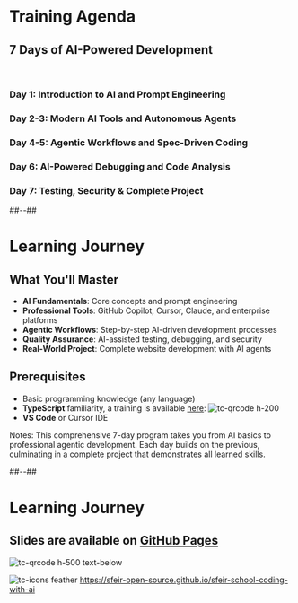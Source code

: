 <!-- .slide -->
# **Training Agenda**

## **7 Days of AI-Powered Development**
<br>

### **Day 1**: Introduction to AI and Prompt Engineering
### **Day 2-3**: Modern AI Tools and Autonomous Agents  
### **Day 4-5**: Agentic Workflows and Spec-Driven Coding
### **Day 6**: AI-Powered Debugging and Code Analysis
### **Day 7**: Testing, Security & Complete Project

##--##

<!-- .slide -->
# **Learning Journey**

## **What You'll Master**
- **AI Fundamentals**: Core concepts and prompt engineering
- **Professional Tools**: GitHub Copilot, Cursor, Claude, and enterprise platforms
- **Agentic Workflows**: Step-by-step AI-driven development processes
- **Quality Assurance**: AI-assisted testing, debugging, and security
- **Real-World Project**: Complete website development with AI agents

## **Prerequisites**
- Basic programming knowledge (any language)
- **TypeScript** familiarity, a training is available [here](https://sfeir-open-source.github.io/sfeir-school-typescript): ![](https://sfeir-open-source.github.io/sfeir-school-typescript 'tc-qrcode h-200')
- **VS Code** or Cursor IDE

Notes:
This comprehensive 7-day program takes you from AI basics to professional agentic development. Each day builds on the previous, culminating in a complete project that demonstrates all learned skills.

##--##

<!-- .slide -->
# **Learning Journey**

## Slides are available on [GitHub Pages](https://sfeir-open-source.github.io/sfeir-school-coding-with-ai)


![](https://sfeir-open-source.github.io/sfeir-school-coding-with-ai 'tc-qrcode h-500 text-below') 

![](github 'tc-icons feather') https://sfeir-open-source.github.io/sfeir-school-coding-with-ai